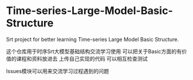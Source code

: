 # Time-series-Large-Model-Basic-Structure
Srt project for better learning Time-series Large Model Basic Structure.

这个仓库用于时序Srt大模型基础结构交流学习使用
可以把关于Basic方面的有价值的课程和资料放进去
上传自己实现的代码 可以相互检查测试

Issues模块可以用来交流学习过程遇到的问题
